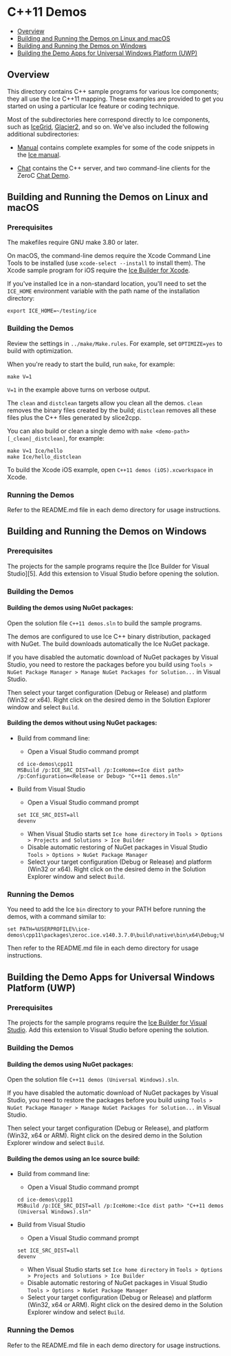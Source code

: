 # C++11 Demos

- [Overview](#overview)
- [Building and Running the Demos on Linux and macOS](#building-and-running-the-demos-on-linux-and-macos)
- [Building and Running the Demos on Windows](#building-and-running-the-demos-on-windows)
- [Building the Demo Apps for Universal Windows Platform (UWP)](#building-the-demo-apps-for-universal-windows-platform-uwp)

## Overview

This directory contains C++ sample programs for various Ice components; they all
use the Ice C++11 mapping. These examples are provided to get you started on
using a particular Ice feature or coding technique.

Most of the subdirectories here correspond directly to Ice components, such as
[IceGrid](./IceGrid), [Glacier2](./Glacier2), and so on. We've also included the
following additional subdirectories:

- [Manual](./Manual) contains complete examples for some of the code snippets
in the [Ice manual][1].

- [Chat](./Chat) contains the C++ server, and two command-line clients
for the ZeroC [Chat Demo][2].

## Building and Running the Demos on Linux and macOS

### Prerequisites

The makefiles require GNU make 3.80 or later.

On macOS, the command-line demos require the Xcode Command Line Tools to be
installed (use `xcode-select --install` to install them). The Xcode sample
program for iOS require the [Ice Builder for Xcode][3].

If you've installed Ice in a non-standard location, you'll need to set the
`ICE_HOME` environment variable with the path name of the
installation directory:
```
export ICE_HOME=~/testing/ice
```

### Building the Demos

Review the settings in `../make/Make.rules`. For example, set `OPTIMIZE=yes`
to build with optimization.

When you're ready to start the build, run `make`, for example:
```
make V=1
```

`V=1` in the example above turns on verbose output.

The `clean` and `distclean` targets allow you clean all the demos. `clean`
removes the binary files created by the build; `distclean` removes all these
files plus the C++ files generated by slice2cpp.

You can also build or clean a single demo with `make <demo-path>[_clean|_distclean]`,
for example:
```
make V=1 Ice/hello
make Ice/hello_distclean
```

To build the Xcode iOS example, open `C++11 demos (iOS).xcworkspace` in Xcode.

### Running the Demos

Refer to the README.md file in each demo directory for usage instructions.

## Building and Running the Demos on Windows

### Prerequisites

The projects for the sample programs require the [Ice Builder for Visual
Studio][5]. Add this extension to Visual Studio before opening the solution.

### Building the Demos

#### Building the demos using NuGet packages:

Open the solution file `C++11 demos.sln` to build the sample programs.

The demos are configured to use Ice C++ binary distribution, packaged with
NuGet. The build downloads automatically the Ice NuGet package.

If you have disabled the automatic download of NuGet packages by Visual Studio,
you need to restore the packages before you build using `Tools > NuGet Package
Manager > Manage NuGet Packages for Solution...` in Visual Studio.

Then select your target configuration (Debug or Release) and platform (Win32
or x64). Right click on the desired demo in the Solution Explorer window and
select `Build`.

#### Building the demos without using NuGet packages:

- Build from command line:
  * Open a Visual Studio command prompt
  ```
  cd ice-demos\cpp11
  MSBuild /p:ICE_SRC_DIST=all /p:IceHome=<Ice dist path> /p:Configuration=<Release or Debug> "C++11 demos.sln"
  ```

- Build from Visual Studio
  * Open a Visual Studio command prompt
  ```
  set ICE_SRC_DIST=all
  devenv
  ```

  * When Visual Studio starts set `Ice home directory` in
    `Tools > Options > Projects and Solutions > Ice Builder`
  * Disable automatic restoring of NuGet packages in Visual Studio
    `Tools > Options > NuGet Package Manager`
  * Select your target configuration (Debug or Release) and platform (Win32 or
    x64). Right click on the desired demo in the Solution Explorer window and
    select `Build`.

### Running the Demos

You need to add the Ice `bin` directory to your PATH before running the demos,
with a command similar to:
```
set PATH=%USERPROFILE%\ice-demos\cpp11\packages\zeroc.ice.v140.3.7.0\build\native\bin\x64\Debug;%PATH%
```

Then refer to the README.md file in each demo directory for usage instructions.

## Building the Demo Apps for Universal Windows Platform (UWP)

### Prerequisites

The projects for the sample programs require the [Ice Builder for Visual Studio][4].
Add this extension to Visual Studio before opening the solution.

### Building the Demos

#### Building the demos using NuGet packages:

Open the solution file `C++11 demos (Universal Windows).sln`.

If you have disabled the automatic download of NuGet packages by Visual Studio,
you need to restore the packages before you build using `Tools > NuGet Package
Manager > Manage NuGet Packages for Solution...` in Visual Studio.

Then select your target configuration (Debug or Release), and platform
(Win32, x64 or ARM). Right click on the desired demo in the Solution Explorer
window and select `Build`.

#### Building the demos using an Ice source build:

- Build from command line:
  * Open a Visual Studio command prompt
  ```
  cd ice-demos\cpp11
  MSBuild /p:ICE_SRC_DIST=all /p:IceHome:<Ice dist path> "C++11 demos (Universal Windows).sln"
  ```

- Build from Visual Studio
  * Open a Visual Studio command prompt
  ```
  set ICE_SRC_DIST=all
  devenv
  ```

  * When Visual Studio starts set `Ice home directory` in
    `Tools > Options > Projects and Solutions > Ice Builder`
  * Disable automatic restoring of NuGet packages in Visual Studio
    `Tools > Options > NuGet Package Manager`
  * Select your target configuration (Debug or Release) and platform (Win32, x64
    or ARM). Right click on the desired demo in the Solution Explorer window and
    select `Build`.

### Running the Demos

Refer to the README.md file in each demo directory for usage instructions.

[1]: https://doc.zeroc.com/display/Ice37/Ice+Manual
[2]: https://doc.zeroc.com/display/Doc/Chat+Demo
[3]: https://github.com/zeroc-ice/ice-builder-xcode
[4]: https://github.com/zeroc-ice/ice-builder-visualstudio
